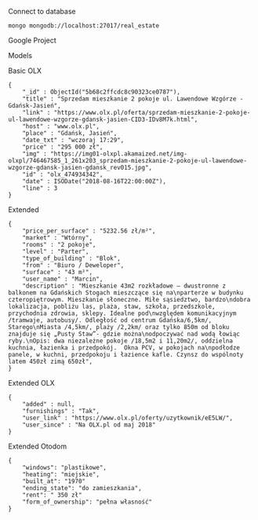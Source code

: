 Connect to database

    mongo mongodb://localhost:27017/real_estate

Google Project

Models

Basic OLX

    {
        "_id" : ObjectId("5b68c2ffcdc8c90323ce0787"),
        "title" : "Sprzedam mieszkanie 2 pokoje ul. Lawendowe Wzgórze - Gdańsk-Jasień",
        "link" : "https://www.olx.pl/oferta/sprzedam-mieszkanie-2-pokoje-ul-lawendowe-wzgorze-gdansk-jasien-CID3-IDv8M7k.html",
        "host" : "www.olx.pl",
        "place" : "Gdańsk, Jasień",
        "date_txt" : "wczoraj 17:29",
        "price" : "295 000 zł",
        "img" : "https://img01-olxpl.akamaized.net/img-olxpl/746467585_1_261x203_sprzedam-mieszkanie-2-pokoje-ul-lawendowe-wzgorze-gdansk-jasien-gdansk_rev015.jpg",
        "id" : "olx_474934342",
        "date" : ISODate("2018-08-16T22:00:00Z"),
        "line" : 3
    }

Extended

    {
        "price_per_surface" : "5232.56 zł/m²",
        "market" : "Wtórny",
        "rooms" : "2 pokoje",
        "level" : "Parter",
        "type_of_building" : "Blok",
        "from" : "Biuro / Deweloper",
        "surface" : "43 m²",
        "user_name" : "Marcin",
        "description" : "Mieszkanie 43m2 rozkładowe – dwustronne z balkonem na Gdańskich Stogach mieszczące się na\nparterze w budynku czteropiętrowym. Mieszkanie słoneczne. Miłe sąsiedztwo, bardzo\ndobra lokalizacja, pobliżu las, plaża, staw, szkoła, przedszkole, przychodnia zdrowia, sklepy. Idealne pod\nwzględem komunikacyjnym /tramwaje, autobusy/. Odległość od centrum Gdańska/6,5km/, Starego\nMiasta /4,5km/, plaży /2,2km/ oraz tylko 850m od bloku znajduje się „Pusty Staw”- gdzie można\nodpoczywać nad wodą łowiąc ryby.\nOpis: dwa niezależne pokoje /18,5m2 i 11,20m2/, oddzielna kuchnia, łazienka i przedpokój.  Okna PCV, w pokojach na\npodłodze panele, w kuchni, przedpokoju i łazience kafle. Czynsz do wspólnoty latem 450zł zimą 650zł",
    }

Extended OLX

    {
        "added" : null,
        "furnishings" : "Tak",
        "user_link" : "https://www.olx.pl/oferty/uzytkownik/eE5LW/",
        "user_since" : "Na OLX.pl od maj 2018"
    }

Extended Otodom

    {
        "windows": "plastikowe",
        "heating": "miejskie",
        "built_at": "1970"
        "ending_state": "do zamieszkania",
        "rent": " 350 zł"
        "form_of_ownership": "pełna własność"
    }